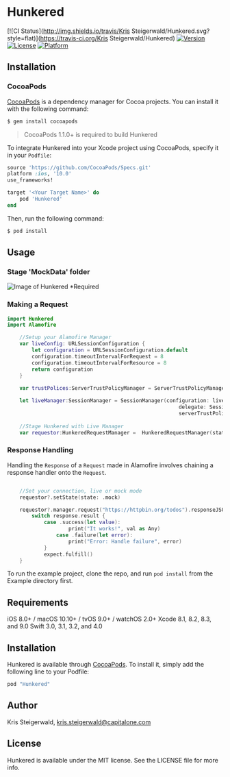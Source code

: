 # Hunkered

[![CI Status](http://img.shields.io/travis/Kris Steigerwald/Hunkered.svg?style=flat)](https://travis-ci.org/Kris Steigerwald/Hunkered)
[![Version](https://img.shields.io/cocoapods/v/Hunkered.svg?style=flat)](http://cocoapods.org/pods/Hunkered)
[![License](https://img.shields.io/cocoapods/l/Hunkered.svg?style=flat)](http://cocoapods.org/pods/Hunkered)
[![Platform](https://img.shields.io/cocoapods/p/Hunkered.svg?style=flat)](http://cocoapods.org/pods/Hunkered)

## Installation

### CocoaPods

[CocoaPods](http://cocoapods.org) is a dependency manager for Cocoa projects. You can install it with the following command:

```bash
$ gem install cocoapods
```

> CocoaPods 1.1.0+ is required to build Hunkered 

To integrate Hunkered into your Xcode project using CocoaPods, specify it in your `Podfile`:

```ruby
source 'https://github.com/CocoaPods/Specs.git'
platform :ios, '10.0'
use_frameworks!

target '<Your Target Name>' do
    pod 'Hunkered'
end
```

Then, run the following command:

```bash
$ pod install
```
## Usage
### Stage 'MockData' folder
![Image of Hunkered](https://github.com/ksteigerwald/Hunkered/blob/master/HunkeredExample.gif)
*Required

### Making a Request

```swift
import Hunkered
import Alamofire

    //Setup your Alamofire Manager
    var liveConfig: URLSessionConfiguration {
        let configuration = URLSessionConfiguration.default
        configuration.timeoutIntervalForRequest = 8
        configuration.timeoutIntervalForResource = 8
        return configuration
    }
    
    var trustPolices:ServerTrustPolicyManager = ServerTrustPolicyManager(policies: [ "httpbin.org": .disableEvaluation ])

    let liveManager:SessionManager = SessionManager(configuration: liveConfig,
                                                        delegate: SessionDelegate(),
                                                        serverTrustPolicyManager: trustPolices)
    
    //Stage Hunkered with Live Manager
    var requestor:HunkeredRequestManager =  HunkeredRequestManager(state: .live, liveManager)

```

### Response Handling

Handling the `Response` of a `Request` made in Alamofire involves chaining a response handler onto the `Request`.

```swift

    //Set your connection, live or mock mode
    requestor?.setState(state: .mock)

    requestor?.manager.request("https://httpbin.org/todos").responseJSON { response in
        switch response.result {
            case .success(let value):
                    print("It works!", val as Any)
                case .failure(let error):
                    print("Error: Handle failure", error)
            }
            expect.fulfill()
    }

```


To run the example project, clone the repo, and run `pod install` from the Example directory first.

## Requirements
iOS 8.0+ / macOS 10.10+ / tvOS 9.0+ / watchOS 2.0+
Xcode 8.1, 8.2, 8.3, and 9.0
Swift 3.0, 3.1, 3.2, and 4.0
## Installation

Hunkered is available through [CocoaPods](http://cocoapods.org). To install
it, simply add the following line to your Podfile:

```ruby
pod "Hunkered"
```

## Author

Kris Steigerwald, kris.steigerwald@capitalone.com

## License

Hunkered is available under the MIT license. See the LICENSE file for more info.
